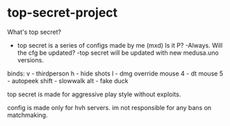 # top-secret-project


What's top secret? 
- top secret is a series of configs made by me (mxd)
Is it P?
-Always.
Will the cfg be updated?
-top secret will be updated with new medusa.uno versions.

binds:
v - thirdperson
h - hide shots
l - dmg override
mouse 4 - dt
mouse 5 - autopeek
shift - slowwalk
alt - fake duck

top secret is made for aggressive play style without exploits.

config is made only for hvh servers. im not responsible for any bans on matchmaking.


